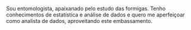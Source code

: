 Sou entomologista, apaixanado pelo estudo das formigas. Tenho conhecimentos de estatística e análise de dados e quero me aperfeiçoar como analista de dados, aproveitando este embassamento. 

